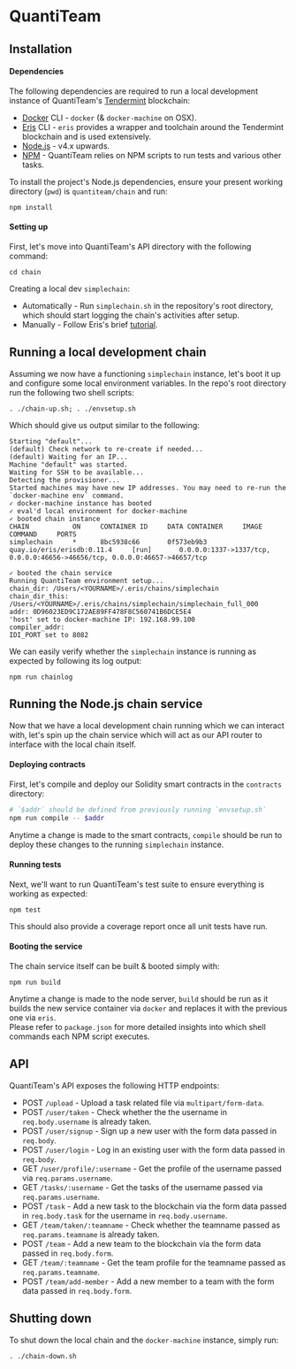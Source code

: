 # QuantiTeam

## Installation
#### Dependencies
The following dependencies are required to run a local development instance of QuantiTeam's [Tendermint](https://github.com/tendermint/tendermint) blockchain:
- [Docker](https://www.docker.com/) CLI - `docker` (& `docker-machine` on OSX).  
- [Eris](https://erisindustries.com/) CLI - `eris` provides a wrapper and toolchain around the Tendermint blockchain and is used extensively.  
- [Node.js](https://nodejs.org/en/) - v4.x upwards.  
- [NPM](https://www.npmjs.com/) - QuantiTeam relies on NPM scripts to run tests and various other tasks.  

To install the project's Node.js dependencies, ensure your present working directory (`pwd`) is `quantiteam/chain` and run:
```
npm install
```

#### Setting up
First, let's move into QuantiTeam's API directory with the following command:
```
cd chain
```

Creating a local dev `simplechain`:
- Automatically - Run `simplechain.sh` in the repository's root directory, which should start logging the chain's activities after setup.  
- Manually - Follow Eris's brief [tutorial](https://docs.erisindustries.com/tutorials/chain-making/).  


## Running a local development chain
Assuming we now have a functioning `simplechain` instance, let's boot it up and configure some local environment variables. In the repo's root directory run the following two shell scripts:
```
. ./chain-up.sh; . ./envsetup.sh
```

Which should give us output similar to the following:
```
Starting "default"...
(default) Check network to re-create if needed...
(default) Waiting for an IP...
Machine "default" was started.
Waiting for SSH to be available...
Detecting the provisioner...
Started machines may have new IP addresses. You may need to re-run the `docker-machine env` command.
✓ docker-machine instance has booted
✓ eval'd local environment for docker-machine
✓ booted chain instance
CHAIN           ON     CONTAINER ID     DATA CONTAINER     IMAGE                          COMMAND     PORTS
simplechain     *      8bc5938c66       0f573eb9b3         quay.io/eris/erisdb:0.11.4     [run]       0.0.0.0:1337->1337/tcp, 0.0.0.0:46656->46656/tcp, 0.0.0.0:46657->46657/tcp

✓ booted the chain service
Running QuantiTeam environment setup...
chain_dir: /Users/<YOURNAME>/.eris/chains/simplechain
chain_dir_this: /Users/<YOURNAME>/.eris/chains/simplechain/simplechain_full_000
addr: 0D96023ED9C172AE89FF478F8C560741B6DCE5E4
'host' set to docker-machine IP: 192.168.99.100
compiler_addr:
IDI_PORT set to 8082
```

We can easily verify whether the `simplechain` instance is running as expected by following its log output:
```
npm run chainlog
```


## Running the Node.js chain service
Now that we have a local development chain running which we can interact with, let's spin up the chain service which will act as our API router to interface with the local chain itself.

#### Deploying contracts
First, let's compile and deploy our Solidity smart contracts in the `contracts` directory:
```bash
# `$addr` should be defined from previously running `envsetup.sh`
npm run compile -- $addr
```
Anytime a change is made to the smart contracts, `compile` should be run to deploy these changes to the running `simplechain` instance.

#### Running tests
Next, we'll want to run QuantiTeam's test suite to ensure everything is working as expected:
```
npm test
```
This should also provide a coverage report once all unit tests have run.

#### Booting the service
The chain service itself can be built & booted simply with:
```
npm run build
```
Anytime a change is made to the node server, `build` should be run as it builds the new service container via `docker` and replaces it with the previous one via `eris`.  
Please refer to `package.json` for more detailed insights into which shell commands each NPM script executes.


## API
QuantiTeam's API exposes the following HTTP endpoints:
- POST `/upload` - Upload a task related file via `multipart/form-data`.  
- POST `/user/taken` - Check whether the the username in `req.body.username` is already taken.  
- POST `/user/signup` - Sign up a new user with the form data passed in `req.body`.  
- POST `/user/login` - Log in an existing user with the form data passed in `req.body`.  
- GET `/user/profile/:username` - Get the profile of the username passed via `req.params.username`.  
- GET `/tasks/:username` - Get the tasks of the username passed via `req.params.username`.  
- POST `/task` - Add a new task to the blockchain via the form data passed in `req.body.task` for the username in `req.body.username`.  
- GET `/team/taken/:teamname` - Check whether the teamname passed as `req.params.teamname` is already taken.  
- POST `/team` - Add a new team to the blockchain via the form data passed in `req.body.form`.  
- GET `/team/:teamname` - Get the team profile for the teamname passed as `req.params.teamname`.  
- POST `/team/add-member` - Add a new member to a team with the form data passed in `req.body.form`.  


## Shutting down
To shut down the local chain and the `docker-machine` instance, simply run:
```
. ./chain-down.sh
```
